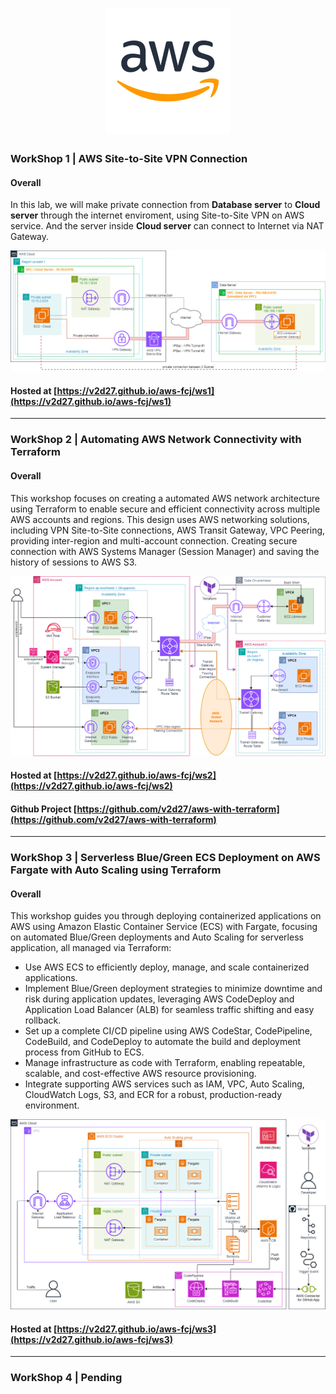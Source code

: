 <h1 align="center" style="color: blue;">
    <div align="center">
        <img src="https://raw.githubusercontent.com/v2d27/aws-fcj/refs/heads/main/ws1/static/images/sssss.png" title="Logo" style="max-width:100%;" width="200" />
    </div>
</h1>



### WorkShop 1 | AWS Site-to-Site VPN Connection

#### Overall
In this lab, we will make private connection from **Database server** to **Cloud server** through the internet enviroment, using Site-to-Site VPN on AWS service. And the server inside **Cloud server** can connect to Internet via NAT Gateway.

![intro](/ws1/static/images/1.introduce/intro-03.png)

#### Hosted at [https://v2d27.github.io/aws-fcj/ws1](https://v2d27.github.io/aws-fcj/ws1) 


---


### WorkShop 2 | Automating AWS Network Connectivity with Terraform

#### Overall
This workshop focuses on creating a automated AWS network architecture using Terraform to enable secure and efficient connectivity across multiple AWS accounts and regions. This design uses AWS networking solutions, including VPN Site-to-Site connections, AWS Transit Gateway, VPC Peering, providing inter-region and multi-account connection. Creating secure connection with AWS Systems Manager (Session Manager) and saving the history of sessions to AWS S3.

![intro](ws2/static/images/ws2.png)

#### Hosted at [https://v2d27.github.io/aws-fcj/ws2](https://v2d27.github.io/aws-fcj/ws2) 
#### Github Project [https://github.com/v2d27/aws-with-terraform](https://github.com/v2d27/aws-with-terraform) 


---


### WorkShop 3 | Serverless Blue/Green ECS Deployment on AWS Fargate with Auto Scaling using Terraform

#### Overall

This workshop guides you through deploying containerized applications on AWS using Amazon Elastic Container Service (ECS) with Fargate, focusing on automated Blue/Green deployments and Auto Scaling for serverless application, all managed via Terraform:

- Use AWS ECS to efficiently deploy, manage, and scale containerized applications.
- Implement Blue/Green deployment strategies to minimize downtime and risk during application updates, leveraging AWS CodeDeploy and Application Load Balancer (ALB) for seamless traffic shifting and easy rollback.
- Set up a complete CI/CD pipeline using AWS CodeStar, CodePipeline, CodeBuild, and CodeDeploy to automate the build and deployment process from GitHub to ECS.
- Manage infrastructure as code with Terraform, enabling repeatable, scalable, and cost-effective AWS resource provisioning.
- Integrate supporting AWS services such as IAM, VPC, Auto Scaling, CloudWatch Logs, S3, and ECR for a robust, production-ready environment.


![intro](ws3/static/images/ws3.png)

#### Hosted at [https://v2d27.github.io/aws-fcj/ws3](https://v2d27.github.io/aws-fcj/ws3) 


---

### WorkShop 4 | Pending